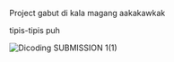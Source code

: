 Project gabut di kala magang aakakawkak

tipis-tipis puh

![Dicoding SUBMISSION 1(1)](https://github.com/jawahirulfn/wanjok/assets/127480993/8e6413d4-762d-4623-8579-a153ec0a67fa)
